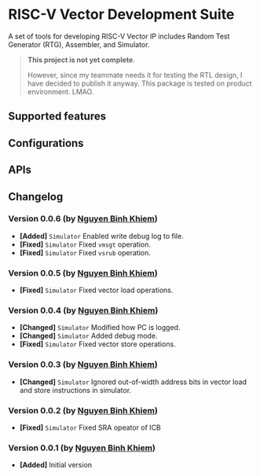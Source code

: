 # RISC-V Vector Development Suite

A set of tools for developing RISC-V Vector IP includes Random Test Generator (RTG), Assembler, and Simulator.

> **This project is not yet complete**.
>
> However, since my teammate needs it for testing the RTL design, I have decided to publish it anyway.
> This package is tested on product environment. LMAO.

## Supported features

## Configurations

## APIs

## Changelog

### Version 0.0.6 (by [Nguyen Binh Khiem](https://github.com/khiemnb153))

- **[Added]** `Simulator` Enabled write debug log to file.
- **[Fixed]** `Simulator` Fixed `vmsgt` operation.
- **[Fixed]** `Simulator` Fixed `vsrub` operation.

### Version 0.0.5 (by [Nguyen Binh Khiem](https://github.com/khiemnb153))

- **[Fixed]** `Simulator` Fixed vector load operations.

### Version 0.0.4 (by [Nguyen Binh Khiem](https://github.com/khiemnb153))

- **[Changed]** `Simulator` Modified how PC is logged.
- **[Changed]** `Simulator` Added debug mode.
- **[Fixed]** `Simulator` Fixed vector store operations.

### Version 0.0.3 (by [Nguyen Binh Khiem](https://github.com/khiemnb153))

- **[Changed]** `Simulator` Ignored out-of-width address bits in vector load and store instructions in simulator.

### Version 0.0.2 (by [Nguyen Binh Khiem](https://github.com/khiemnb153))

- **[Fixed]** `Simulator` Fixed SRA opeator of ICB

### Version 0.0.1 (by [Nguyen Binh Khiem](https://github.com/khiemnb153))

- **[Added]** Initial version
